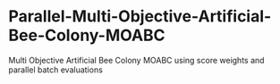 # Parallel-Multi-Objective-Artificial-Bee-Colony-MOABC
Multi Objective Artificial Bee Colony MOABC using score weights and parallel batch evaluations
